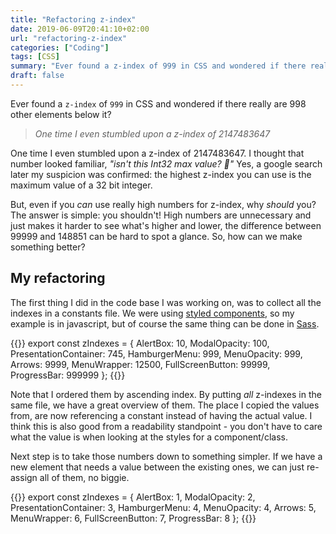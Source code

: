 ```yaml
---
title: "Refactoring z-index"
date: 2019-06-09T20:41:10+02:00
url: "refactoring-z-index"
categories: ["Coding"]
tags: [CSS]
summary: "Ever found a z-index of 999 in CSS and wondered if there really are 998 other elements below it? This is a post about how I have refactored CSS z-indexes to become sane."
draft: false
---
```


Ever found a `z-index` of `999` in CSS and wondered if there really are 998 other elements below it? 

> _One time I even stumbled upon a z-index of 2147483647_

One time I even stumbled upon a z-index of 2147483647. I thought that number looked familiar, _"isn't this Int32 max value? 🤔"_ Yes, a google search later my suspicion was confirmed: the highest z-index you can use is the maximum value of a 32 bit integer.

But, even if you _can_ use really high numbers for z-index, why _should_ you? The answer is simple: you shouldn't! High numbers are unnecessary and just makes it harder to see what's higher and lower, the difference between 99999 and 148851 can be hard to spot a glance. So, how can we make something better? 

## My refactoring

The first thing I did in the code base I was working on, was to collect all the indexes in a constants file. We were using [styled components][1], so my example is in javascript, but of course the same thing can be done in [Sass][2].

{{<highlight javascript>}}
export const zIndexes = {
  AlertBox: 10,
  ModalOpacity: 100,
  PresentationContainer: 745,
  HamburgerMenu: 999,
  MenuOpacity: 999,
  Arrows: 9999,
  MenuWrapper: 12500,
  FullScreenButton: 99999,
  ProgressBar: 999999
};
{{</highlight>}}

Note that I ordered them by ascending index. By putting _all_ z-indexes in the same file, we have a great overview of them. The place I copied the values from, are now referencing a constant instead of having the actual value. I think this is also good from a readability standpoint - you don't have to care what the value is when looking at the styles for a component/class.

Next step is to take those numbers down to something simpler. If we have a new element that needs a value between the existing ones, we can just re-assign all of them, no biggie.

{{<highlight javascript>}}
export const zIndexes = {
  AlertBox: 1,
  ModalOpacity: 2,
  PresentationContainer: 3,
  HamburgerMenu: 4,
  MenuOpacity: 4,
  Arrows: 5,
  MenuWrapper: 6,
  FullScreenButton: 7,
  ProgressBar: 8
};
{{</highlight>}}

[1]: https://www.styled-components.com/
[2]: https://sass-lang.com/